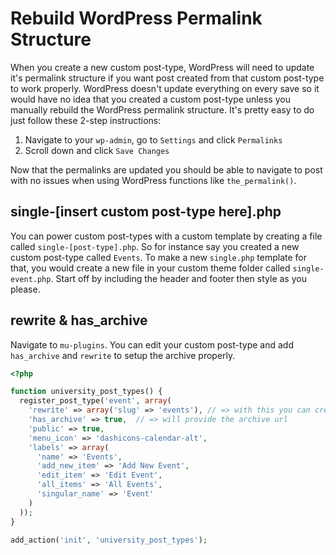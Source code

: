 # Rebuild WordPress Permalink Structure

When you create a new custom post-type, WordPress will need to update it's permalink structure if you want post created from that custom post-type to work properly. WordPress doesn't update everything on every save so it would have no idea that you created a custom post-type unless you manually rebuild the WordPress permalink structure. It's pretty easy to do just follow these 2-step instructions:

1. Navigate to your `wp-admin`, go to `Settings` and click `Permalinks`
2. Scroll down and click `Save Changes`

Now that the permalinks are updated you should be able to navigate to post with no issues when using WordPress functions like `the_permalink()`.  

## single-[insert custom post-type here].php

You can power custom post-types with a custom template by creating a file called `single-[post-type].php`. So for instance say you created a new custom post-type called `Events`. To make a new `single.php` template for that, you would create a new file in your custom theme folder called `single-event.php`. Start off by including the header and footer then style as you please.

## rewrite & has_archive

Navigate to `mu-plugins`. You can edit your custom post-type and add `has_archive` and `rewrite` to setup the archive properly.


```php
<?php

function university_post_types() {
  register_post_type('event', array(
    'rewrite' => array('slug' => 'events'), // => with this you can create a custom slug whether it be plural or singular
    'has_archive' => true,  // => will provide the archive url 
    'public' => true,
    'menu_icon' => 'dashicons-calendar-alt',
    'labels' => array(
      'name' => 'Events',
      'add_new_item' => 'Add New Event',
      'edit_item' => 'Edit Event',
      'all_items' => 'All Events',
      'singular_name' => 'Event'
    )
  ));
}

add_action('init', 'university_post_types');
```
